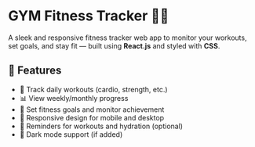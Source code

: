# GYM Fitness Tracker 🏋️‍♂️

A sleek and responsive fitness tracker web app to monitor your workouts, set goals, and stay fit — built using **React.js** and styled with **CSS**.

## 🚀 Features

- 🏃 Track daily workouts (cardio, strength, etc.)
- 📊 View weekly/monthly progress
- 📝 Set fitness goals and monitor achievement
- 💪 Responsive design for mobile and desktop
- 🔔 Reminders for workouts and hydration (optional)
- 🌙 Dark mode support (if added)

